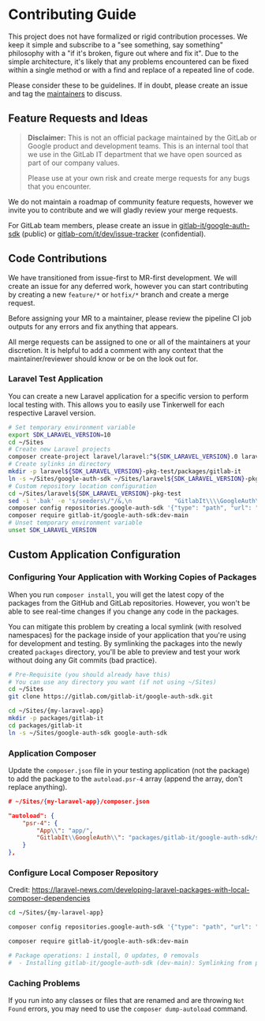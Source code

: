 # Contributing Guide

This project does not have formalized or rigid contribution processes. We keep it simple and subscribe to a "see something, say something" philosophy with a "if it's broken, figure out where and fix it". Due to the simple architecture, it's likely that any problems encountered can be fixed within a single method or with a find and replace of a repeated line of code.

Please consider these to be guidelines. If in doubt, please create an issue and tag the [maintainers](README.md#maintainers) to discuss.

## Feature Requests and Ideas

> **Disclaimer:** This is not an official package maintained by the GitLab or Google product and development teams. This is an internal tool that we use in the GitLab IT department that we have open sourced as part of our company values.
>
> Please use at your own risk and create merge requests for any bugs that you encounter.

We do not maintain a roadmap of community feature requests, however we invite you to contribute and we will gladly review your merge requests.

For GitLab team members, please create an issue in [gitlab-it/google-auth-sdk](https://gitlab.com/gitlab-it/google-auth-sdk/-/issues) (public) or [gitlab-com/it/dev/issue-tracker](https://gitlab.com/gitlab-com/it/dev/issue-tracker) (confidential).

## Code Contributions

We have transitioned from issue-first to MR-first development. We will create an issue for any deferred work, however you can start contributing by creating a new `feature/*` or `hotfix/*` branch and create a merge request.

Before assigning your MR to a maintainer, please review the pipeline CI job outputs for any errors and fix anything that appears.

All merge requests can be assigned to one or all of the maintainers at your discretion. It is helpful to add a comment with any context that the maintainer/reviewer should know or be on the look out for.

### Laravel Test Application

You can create a new Laravel application for a specific version to perform local testing with. This allows you to easily use Tinkerwell for each
respective Laravel version.

```bash
# Set temporary environment variable
export SDK_LARAVEL_VERSION=10
cd ~/Sites
# Create new Laravel projects
composer create-project laravel/laravel:^${SDK_LARAVEL_VERSION}.0 laravel${SDK_LARAVEL_VERSION}-pkg-test
# Create sylinks in directory
mkdir -p laravel${SDK_LARAVEL_VERSION}-pkg-test/packages/gitlab-it
ln -s ~/Sites/google-auth-sdk ~/Sites/laravel${SDK_LARAVEL_VERSION}-pkg-test/packages/gitlab-it/google-auth-sdk
# Custom repository location configuration
cd ~/Sites/laravel${SDK_LARAVEL_VERSION}-pkg-test
sed -i '.bak' -e 's/seeders\/"/&,\n            "GitlabIt\\\\GoogleAuth\\\\": "packages\/gitlab-it\/google-auth-sdk\/src"/g' composer.json
composer config repositories.google-auth-sdk '{"type": "path", "url": "packages/gitlab-it/google-auth-sdk"}' --file composer.json
composer require gitlab-it/google-auth-sdk:dev-main
# Unset temporary environment variable
unset SDK_LARAVEL_VERSION
```

## Custom Application Configuration

### Configuring Your Application with Working Copies of Packages

When you run `composer install`, you will get the latest copy of the packages from the GitHub and GitLab repositories. However, you won't be able to see real-time changes if you change any code in the packages.

You can mitigate this problem by creating a local symlink (with resolved namespaces) for the package inside of your application that you're using for development and testing. By symlinking the packages into the newly created `packages` directory, you'll be able to preview and test your work without doing any Git commits (bad practice).

```bash
# Pre-Requisite (you should already have this)
# You can use any directory you want (if not using ~/Sites)
cd ~/Sites
git clone https://gitlab.com/gitlab-it/google-auth-sdk.git
```

```bash
cd ~/Sites/{my-laravel-app}
mkdir -p packages/gitlab-it
cd packages/gitlab-it
ln -s ~/Sites/google-auth-sdk google-auth-sdk
```

### Application Composer

Update the `composer.json` file in your testing application (not the package) to add the package to the `autoload.psr-4` array (append the array, don't replace anything).

```json
# ~/Sites/{my-laravel-app}/composer.json

"autoload": {
    "psr-4": {
        "App\\": "app/",
        "GitlabIt\\GoogleAuth\\": "packages/gitlab-it/google-auth-sdk/src",
    }
},
```

### Configure Local Composer Repository

Credit: https://laravel-news.com/developing-laravel-packages-with-local-composer-dependencies

```bash
cd ~/Sites/{my-laravel-app}

composer config repositories.google-auth-sdk '{"type": "path", "url": "packages/gitlab-it/google-auth-sdk"}' --file composer.json

composer require gitlab-it/google-auth-sdk:dev-main

# Package operations: 1 install, 0 updates, 0 removals
#  - Installing gitlab-it/google-auth-sdk (dev-main): Symlinking from packages/gitlab-it/google-auth-sdk
```

### Caching Problems

If you run into any classes or files that are renamed and are throwing `Not Found` errors, you may need to use the `composer dump-autoload` command.
